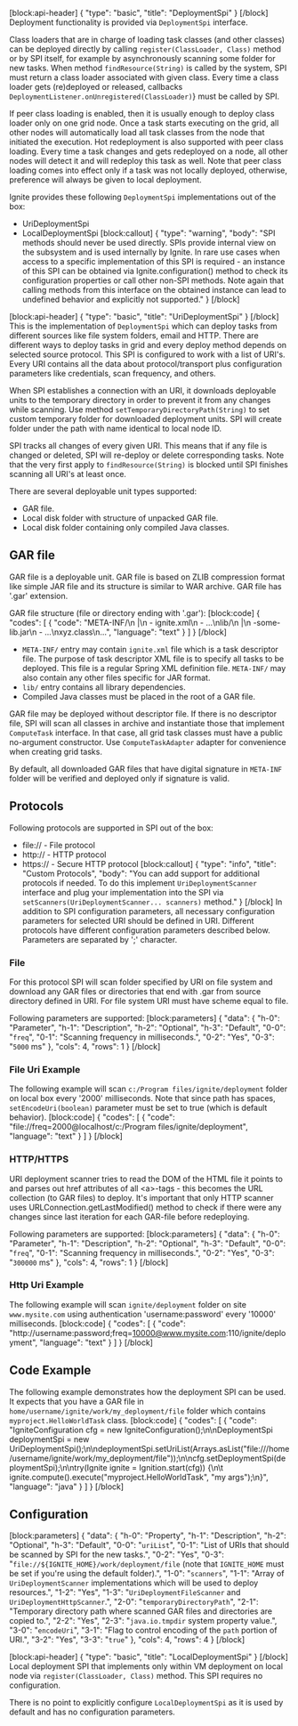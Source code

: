 [block:api-header]
{
  "type": "basic",
  "title": "DeploymentSpi"
}
[/block]
Deployment functionality is provided via `DeploymentSpi` interface.

Class loaders that are in charge of loading task classes (and other classes) can be deployed directly by calling `register(ClassLoader, Class)` method or by SPI itself, for example by asynchronously scanning some folder for new tasks. When method `findResource(String)` is called by the system, SPI must return a class loader associated with given class. Every time a class loader gets (re)deployed or released, callbacks `DeploymentListener.onUnregistered(ClassLoader)`} must be called by SPI.

If peer class loading is enabled, then it is usually enough to deploy class loader only on one grid node. Once a task starts executing on the grid, all other nodes will automatically load all task classes from the node that initiated the execution. Hot redeployment is also supported with peer class loading. Every time a task changes and gets redeployed on a node, all other nodes will detect it and will redeploy this task as well. Note that peer class loading comes into effect only if a task was not locally deployed, otherwise, preference will always be given to local deployment.

Ignite provides these following `DeploymentSpi` implementations out of the box:
  * UriDeploymentSpi
  * LocalDeploymentSpi
[block:callout]
{
  "type": "warning",
  "body": "SPI methods should never be used directly. SPIs provide internal view on the subsystem and is used internally by Ignite. In rare use cases when access to a specific implementation of this SPI is required - an instance of this SPI can be obtained via Ignite.configuration() method to check its configuration properties or call other non-SPI methods. Note again that calling methods from this interface on the obtained instance can lead to undefined behavior and explicitly not supported."
}
[/block]

[block:api-header]
{
  "type": "basic",
  "title": "UriDeploymentSpi"
}
[/block]
This is the implementation of `DeploymentSpi` which can deploy tasks from different sources like file system folders, email and HTTP. There are different ways to deploy tasks in grid and every deploy method depends on selected source protocol. This SPI is configured to work with a list of URI's. Every URI contains all the data about protocol/transport plus configuration parameters like credentials, scan frequency, and others.

When SPI establishes a connection with an URI, it downloads deployable units to the temporary directory in order to prevent it from any changes while scanning. Use method `setTemporaryDirectoryPath(String)` to set custom temporary folder for downloaded deployment units. SPI will create folder under the path with name identical to local node ID.

SPI tracks all changes of every given URI. This means that if any file is changed or deleted, SPI will re-deploy or delete corresponding tasks. Note that the very first apply to `findResource(String)` is blocked until SPI finishes scanning all URI's at least once.

There are several deployable unit types supported:
  * GAR file.
  * Local disk folder with structure of unpacked GAR file.
  * Local disk folder containing only compiled Java classes.

## GAR file
GAR file is a deployable unit. GAR file is based on ZLIB compression format like simple JAR file and its structure is similar to WAR archive. GAR file has '.gar' extension.

GAR file structure (file or directory ending with '.gar'):
[block:code]
{
  "codes": [
    {
      "code": "META-INF/\n        |\n         - ignite.xml\n         - ...\nlib/\n   |\n    -some-lib.jar\n    - ...\nxyz.class\n...",
      "language": "text"
    }
  ]
}
[/block]
  * `META-INF/` entry may contain `ignite.xml` file which is a task descriptor file. The purpose of task descriptor XML file is to specify all tasks to be deployed. This file is a regular Spring XML definition file. `META-INF/` may also contain any other files specific for JAR format.
  * `lib/` entry contains all library dependencies.
  * Compiled Java classes must be placed in the root of a GAR file.

GAR file may be deployed without descriptor file. If there is no descriptor file, SPI will scan all classes in archive and instantiate those that implement `ComputeTask` interface. In that case, all grid task classes must have a public no-argument constructor. Use `ComputeTaskAdapter` adapter for convenience when creating grid tasks.

By default, all downloaded GAR files that have digital signature in `META-INF` folder will be verified and deployed only if signature is valid.

## Protocols
Following protocols are supported in SPI out of the box:
  * file:// - File protocol
  * http:// - HTTP protocol
  * https:// - Secure HTTP protocol
[block:callout]
{
  "type": "info",
  "title": "Custom Protocols",
  "body": "You can add support for additional protocols if needed. To do this implement `UriDeploymentScanner` interface and plug your implementation into the SPI via `setScanners(UriDeploymentScanner... scanners)` method."
}
[/block]
In addition to SPI configuration parameters, all necessary configuration parameters for selected URI should be defined in URI. Different protocols have different configuration parameters described below. Parameters are separated by ';' character.

### File
For this protocol SPI will scan folder specified by URI on file system and download any GAR files or directories that end with .gar from source directory defined in URI. For file system URI must have scheme equal to file.

Following parameters are supported:
[block:parameters]
{
  "data": {
    "h-0": "Parameter",
    "h-1": "Description",
    "h-2": "Optional",
    "h-3": "Default",
    "0-0": "`freq`",
    "0-1": "Scanning frequency in milliseconds.",
    "0-2": "Yes",
    "0-3": "`5000` ms"
  },
  "cols": 4,
  "rows": 1
}
[/block]
### File Uri Example
The following example will scan `c:/Program files/ignite/deployment` folder on local box every '2000' milliseconds. Note that since path has spaces, `setEncodeUri(boolean)` parameter must be set to true (which is default behavior).
[block:code]
{
  "codes": [
    {
      "code": "file://freq=2000@localhost/c:/Program files/ignite/deployment",
      "language": "text"
    }
  ]
}
[/block]
### HTTP/HTTPS
URI deployment scanner tries to read the DOM of the HTML file it points to and parses out href attributes of all &lt;a&gt;-tags - this becomes the URL collection (to GAR files) to deploy. It's important that only HTTP scanner uses URLConnection.getLastModified() method to check if there were any changes since last iteration for each GAR-file before redeploying. 

Following parameters are supported:
[block:parameters]
{
  "data": {
    "h-0": "Parameter",
    "h-1": "Description",
    "h-2": "Optional",
    "h-3": "Default",
    "0-0": "`freq`",
    "0-1": "Scanning frequency in milliseconds.",
    "0-2": "Yes",
    "0-3": "`300000` ms"
  },
  "cols": 4,
  "rows": 1
}
[/block]
### Http Uri Example
The following example will scan `ignite/deployment` folder on site `www.mysite.com` using authentication 'username:password' every '10000' milliseconds.
[block:code]
{
  "codes": [
    {
      "code": "http://username:password;freq=10000@www.mysite.com:110/ignite/deployment",
      "language": "text"
    }
  ]
}
[/block]
## Code Example
The following example demonstrates how the deployment SPI can be used. It expects that you have a GAR file in `home/username/ignite/work/my_deployment/file` folder which contains `myproject.HelloWorldTask` class.
[block:code]
{
  "codes": [
    {
      "code": "IgniteConfiguration cfg = new IgniteConfiguration();\n\nDeploymentSpi deploymentSpi = new UriDeploymentSpi();\n\ndeploymentSpi.setUriList(Arrays.asList(\"file:///home/username/ignite/work/my_deployment/file\"));\n\ncfg.setDeploymentSpi(deploymentSpi);\n\ntry(Ignite ignite = Ignition.start(cfg)) {\n\t  ignite.compute().execute(\"myproject.HelloWorldTask\", \"my args\");\n}",
      "language": "java"
    }
  ]
}
[/block]
## Configuration
[block:parameters]
{
  "data": {
    "h-0": "Property",
    "h-1": "Description",
    "h-2": "Optional",
    "h-3": "Default",
    "0-0": "`uriList`",
    "0-1": "List of URIs that should be scanned by SPI for the new tasks.",
    "0-2": "Yes",
    "0-3": "`file://${IGNITE_HOME}/work/deployment/file` (note that `IGNITE_HOME` must be set if you're using the default folder).",
    "1-0": "`scanners`",
    "1-1": "Array of `UriDeploymentScanner` implementations which will be used to deploy resources.",
    "1-2": "Yes",
    "1-3": "`UriDeploymentFileScanner` and `UriDeploymentHttpScanner`.",
    "2-0": "`temporaryDirectoryPath`",
    "2-1": "Temporary directory path where scanned GAR files and directories are copied to.",
    "2-2": "Yes",
    "2-3": "`java.io.tmpdir` system property value.",
    "3-0": "`encodeUri`",
    "3-1": "Flag to control encoding of the `path` portion of URI.",
    "3-2": "Yes",
    "3-3": "`true`"
  },
  "cols": 4,
  "rows": 4
}
[/block]

[block:api-header]
{
  "type": "basic",
  "title": "LocalDeploymentSpi"
}
[/block]
Local deployment SPI that implements only within VM deployment on local node via `register(ClassLoader, Class)` method. This SPI requires no configuration.

There is no point to explicitly configure `LocalDeploymentSpi` as it is used by default and has no configuration parameters.